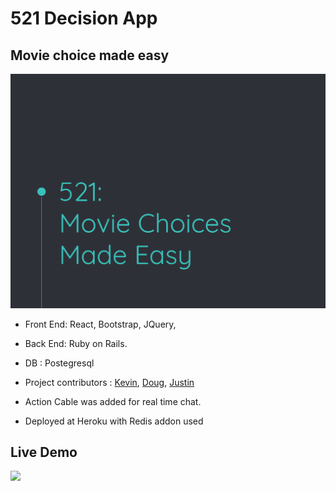 # 521 Decision App

## Movie choice made easy

<img src="https://github.com/hyosunko/hyosunko.github.io/blob/master/img/Rails-521-logic.gif" width="700"></a>

- Front End: React, Bootstrap, JQuery,
- Back End: Ruby on Rails.
- DB : Postegresql
- Project contributors : [Kevin](https://github.com/kevinyu05), [Doug](https://github.com/deguirlinger), [Justin](https://github.com/JustinNealHatch)

- Action Cable was added for real time chat.
- Deployed at Heroku with Redis addon used

## Live Demo

<a href="https://rails-521-app.herokuapp.com">
<img src="https://github.com/hyosunko/hyosunko.github.io/blob/master/img/Rails-521-app.gif" width="400"></a>
